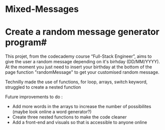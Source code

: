 # Mixed-Messages

# Create a random message generator program#

This projet, from the codecademy course “Full-Stack Engineer”, aims to give the user a random message depending on it's birhday (DD/MM/YYYY). At the moment you just need to insert your birthday at the bottom of the page function "randomMessage" to get your customised random message.

Technilly made the use of functions, for loop, arrays, switch keyword, struggled to create a nested function

Future improvements to do : 
- Add more words in the arrays to increase the number of possibilites (maybe look online a word generator?)
- Create three nested functions to make the code cleaner
- Add a front-end and visuals so that is accessible to anyone online

